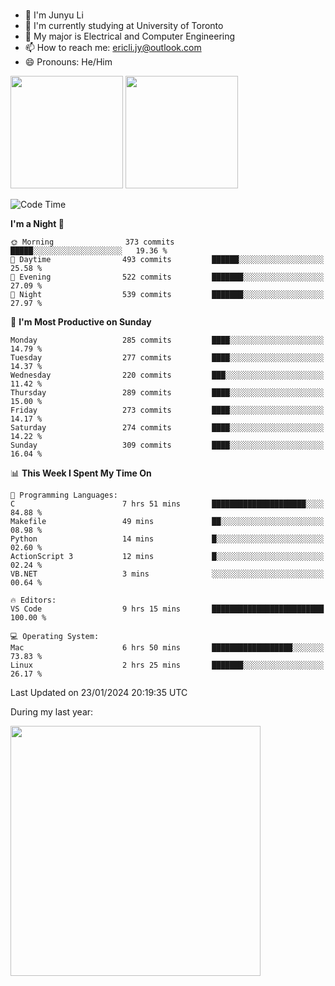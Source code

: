 ### 
- 👨 I'm Junyu Li
- 📖 I'm currently studying at University of Toronto
- 🌱 My major is Electrical and Computer Engineering
- 📫 How to reach me: ericli.jy@outlook.com
- 😄 Pronouns: He/Him

<p align="left">  
  <img height="180em" src="https://github-readme-stats-sigma-five-48.vercel.app/api?username=ericjyli&theme=tokyonight&show_icons=true&count_private=true&include_orgs=true" />
  <img height="180em" src="https://github-readme-stats-sigma-five-48.vercel.app/api/top-langs/?username=ericjyli&theme=tokyonight&count_private=true&include_orgs=true&include_orgs=true&layout=compact" />
</p>

<!--START_SECTION:waka-->
![Code Time](http://img.shields.io/badge/Code%20Time-392%20hrs%2055%20mins-blue)

**I'm a Night 🦉** 

```text
🌞 Morning                373 commits         █████░░░░░░░░░░░░░░░░░░░░   19.36 % 
🌆 Daytime                493 commits         ██████░░░░░░░░░░░░░░░░░░░   25.58 % 
🌃 Evening                522 commits         ███████░░░░░░░░░░░░░░░░░░   27.09 % 
🌙 Night                  539 commits         ███████░░░░░░░░░░░░░░░░░░   27.97 % 
```
📅 **I'm Most Productive on Sunday** 

```text
Monday                   285 commits         ████░░░░░░░░░░░░░░░░░░░░░   14.79 % 
Tuesday                  277 commits         ████░░░░░░░░░░░░░░░░░░░░░   14.37 % 
Wednesday                220 commits         ███░░░░░░░░░░░░░░░░░░░░░░   11.42 % 
Thursday                 289 commits         ████░░░░░░░░░░░░░░░░░░░░░   15.00 % 
Friday                   273 commits         ████░░░░░░░░░░░░░░░░░░░░░   14.17 % 
Saturday                 274 commits         ████░░░░░░░░░░░░░░░░░░░░░   14.22 % 
Sunday                   309 commits         ████░░░░░░░░░░░░░░░░░░░░░   16.04 % 
```


📊 **This Week I Spent My Time On** 

```text
💬 Programming Languages: 
C                        7 hrs 51 mins       █████████████████████░░░░   84.88 % 
Makefile                 49 mins             ██░░░░░░░░░░░░░░░░░░░░░░░   08.98 % 
Python                   14 mins             █░░░░░░░░░░░░░░░░░░░░░░░░   02.60 % 
ActionScript 3           12 mins             █░░░░░░░░░░░░░░░░░░░░░░░░   02.24 % 
VB.NET                   3 mins              ░░░░░░░░░░░░░░░░░░░░░░░░░   00.64 % 

🔥 Editors: 
VS Code                  9 hrs 15 mins       █████████████████████████   100.00 % 

💻 Operating System: 
Mac                      6 hrs 50 mins       ██████████████████░░░░░░░   73.83 % 
Linux                    2 hrs 25 mins       ███████░░░░░░░░░░░░░░░░░░   26.17 % 
```


 Last Updated on 23/01/2024 20:19:35 UTC
<!--END_SECTION:waka-->

<p> During my last year: </p>
<img height="400em" src="https://github-readme-stats-git-master-ericjyli.vercel.app/api/wakatime?username=ericjyli&layout=compact&theme=tokyonight" />

<!--
Here are some ideas to get you started:

- 🔭 I’m currently working on ...
- 🌱 I’m currently learning ...
- 👯 I’m looking to collaborate on ...
- 🤔 I’m looking for help with ...
- 💬 Ask me about ...
- 📫 How to reach me: ...
- 😄 Pronouns: ...
- ⚡ Fun fact: ...
-->
